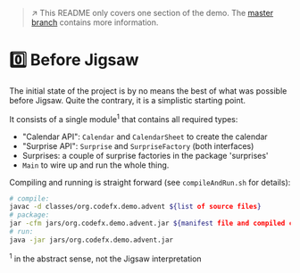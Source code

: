 > :arrow_upper_right: This README only covers one section of the demo.
> The [master branch](https://github.com/CodeFX-org/demo-jigsaw-advent-calendar/tree/master) contains more information.

# :zero: Before Jigsaw

The initial state of the project is by no means the best of what was possible before Jigsaw. Quite the contrary, it is a simplistic starting point.

It consists of a single module<sup>1</sup> that contains all required types:

* "Calendar API": `Calendar` and `CalendarSheet` to create the calendar
* "Surprise API": `Surprise` and `SurpriseFactory` (both interfaces)
* Surprises: a couple of surprise factories in the package 'surprises'
* `Main` to wire up and run the whole thing.

Compiling and running is straight forward (see `compileAndRun.sh` for details):

```bash
# compile:
javac -d classes/org.codefx.demo.advent ${list of source files}
# package:
jar -cfm jars/org.codefx.demo.advent.jar ${manifest file and compiled class files}
# run:
java -jar jars/org.codefx.demo.advent.jar
```

<sup>1</sup> in the abstract sense, not the Jigsaw interpretation
